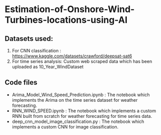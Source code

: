 # Estimation-of-Onshore-Wind-Turbines-locations-using-AI

## Datasets used: 
1. For CNN classification : https://www.kaggle.com/datasets/crawford/deepsat-sat6
2. For time series analysis: Custom web scraped data which has been uploaded as 10_Year_WindDataset

## Code files
* Arima_Model_Wind_Speed_Prediction.ipynb : The notebook which implements the Arima on the time series dataset for weather forecasting.  
* RNN_WIND_SPEED.ipynb : The notebook which implements a custom RNN built from scratch for weather forecasting for time series data.  
* deep_cnn_model_image_classification.py : The notebook which implements a custom CNN for image classification.

